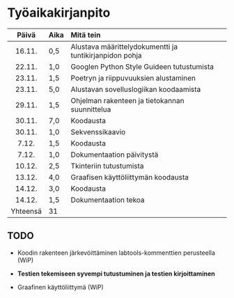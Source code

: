 # Työaikakirjanpito

| Päivä | Aika | Mitä tein |
| :----:|:-----|:----------|
| 16.11.| 0,5  | Alustava määrittelydokumentti ja tuntikirjanpidon pohja |
| 22.11.| 1,0  | Googlen Python Style Guideen tutustumista |
| 23.11.| 1,5  | Poetryn ja riippuvuuksien alustaminen |
| 23.11.| 5,0  | Alustavan sovelluslogiikan koodaamista |
| 29.11.| 1,5  | Ohjelman rakenteen ja tietokannan suunnittelua
| 30.11.| 7,0  | Koodausta
| 30.11.| 1,0  | Sekvenssikaavio
| 7.12. | 1,5  | Koodausta
| 7.12. | 1,0  | Dokumentaation päivitystä
| 10.12.| 2,5  | Tkinteriin tutustumista
| 13.12.| 4,0  | Graafisen käyttöliittymän koodausta
| 14.12.| 3,0  | Koodausta
| 14.12.| 1,5  | Dokumentaation tekoa
| Yhteensä | 31| 

## TODO
- Koodin rakenteen järkevöittäminen labtools-kommenttien perusteella (WiP)

- **Testien tekemiseen syvempi tutustuminen ja testien kirjoittaminen**

- Graafinen käyttöliittymä (WiP)
